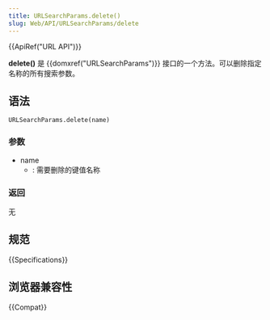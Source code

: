 ```yaml
---
title: URLSearchParams.delete()
slug: Web/API/URLSearchParams/delete
---
```


{{ApiRef("URL API")}}

**delete()** 是 {{domxref("URLSearchParams")}} 接口的一个方法。可以删除指定名称的所有搜索参数。

## 语法

```plain
URLSearchParams.delete(name)
```

### 参数

- name
  - : 需要删除的键值名称

### 返回

无

## 规范

{{Specifications}}

## 浏览器兼容性

{{Compat}}
